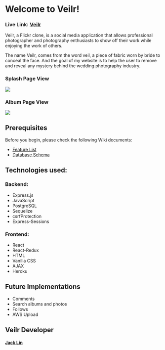 # Welcome to Veilr!
### Live Link: [Veilr](https://wyl-flickr-clone.herokuapp.com/)

Veilr, a Flickr clone, is a social media application that allows professional photographer and photography enthusiasts to show off their work while enjoying the work of others. 

The name Veilr, comes from the word veil, a piece of fabric worn by bride to conceal the face. And the goal of my website is to help the user to remove and reveal any mystery behind the wedding photography industry.

### Splash Page View
![](https://github.com/wylin94/AAw16d1-flickr-clone/blob/main/frontend/public/images/README-1.gif?raw=true)

### Album Page View
![](https://github.com/wylin94/AAw16d1-flickr-clone/blob/main/frontend/public/images/README-2.gif?raw=true)


## Prerequisites
Before you begin, please check the following Wiki documents:
* [Feature List](https://github.com/wylin94/AAw16d1-flickr-clone/wiki/Feature-List)
* [Database Schema](https://github.com/wylin94/AAw16d1-flickr-clone/wiki/Database-Schema)


## Technologies used:
### Backend:
* Express.js
* JavaScript
* PostgreSQL
* Sequelize
* csrfProtection
* Express-Sessions
### Frontend:
* React
* React-Redux
* HTML
* Vanilla CSS
* AJAX
* Heroku


## Future Implementations
* Comments
* Search albums and photos
* Follows
* AWS Upload


## Veilr Developer
#### [Jack Lin](https://www.linkedin.com/in/wylin94/)